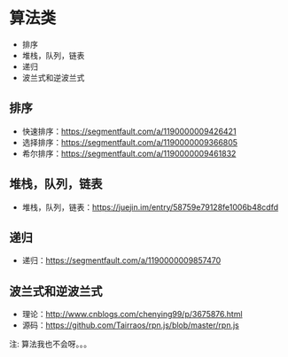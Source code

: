# 算法类

* 排序
* 堆栈，队列，链表
* 递归
* 波兰式和逆波兰式

## 排序
- 快速排序：https://segmentfault.com/a/1190000009426421
- 选择排序：https://segmentfault.com/a/1190000009366805
- 希尔排序：https://segmentfault.com/a/1190000009461832

## 堆栈，队列，链表
- 堆栈，队列，链表：https://juejin.im/entry/58759e79128fe1006b48cdfd

## 递归
- 递归：https://segmentfault.com/a/1190000009857470

## 波兰式和逆波兰式
- 理论：http://www.cnblogs.com/chenying99/p/3675876.html
- 源码：https://github.com/Tairraos/rpn.js/blob/master/rpn.js

注: 算法我也不会呀。。。